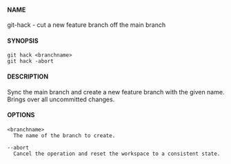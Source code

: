 #### NAME

git-hack - cut a new feature branch off the main branch

#### SYNOPSIS

```
git hack <branchname>
git hack -abort
```

#### DESCRIPTION

Sync the main branch and create a new feature branch with the given name.
Brings over all uncommitted changes.

#### OPTIONS

```
<branchname>
  The name of the branch to create.

--abort
  Cancel the operation and reset the workspace to a consistent state.
```
